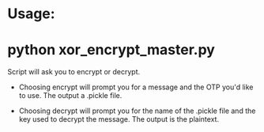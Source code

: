 # Usage:
# python xor_encrypt_master.py

Script will ask you to encrypt or decrypt.

- Choosing encrypt will prompt you for a message and the OTP you'd like to use. The output a .pickle file.

- Choosing decrypt will prompt you for the name of the .pickle file and the key used to decrypt the message. The output is the plaintext.
